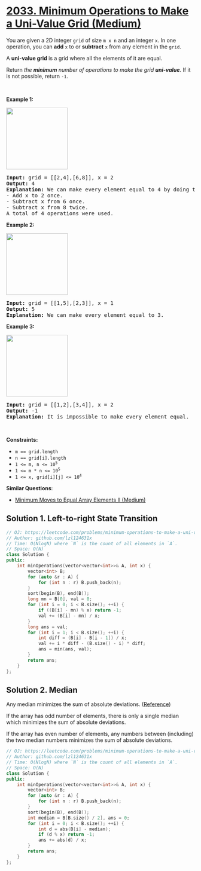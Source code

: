 # [2033. Minimum Operations to Make a Uni-Value Grid (Medium)](https://leetcode.com/problems/minimum-operations-to-make-a-uni-value-grid/)

<p>You are given a 2D integer <code>grid</code> of size <code>m x n</code> and an integer <code>x</code>. In one operation, you can <strong>add</strong> <code>x</code> to or <strong>subtract</strong> <code>x</code> from any element in the <code>grid</code>.</p>

<p>A <strong>uni-value grid</strong> is a grid where all the elements of it are equal.</p>

<p>Return <em>the <strong>minimum</strong> number of operations to make the grid <strong>uni-value</strong></em>. If it is not possible, return <code>-1</code>.</p>

<p>&nbsp;</p>
<p><strong>Example 1:</strong></p>
<img alt="" src="https://assets.leetcode.com/uploads/2021/09/21/gridtxt.png" style="width: 164px; height: 165px;">
<pre><strong>Input:</strong> grid = [[2,4],[6,8]], x = 2
<strong>Output:</strong> 4
<strong>Explanation:</strong> We can make every element equal to 4 by doing the following: 
- Add x to 2 once.
- Subtract x from 6 once.
- Subtract x from 8 twice.
A total of 4 operations were used.
</pre>

<p><strong>Example 2:</strong></p>
<img alt="" src="https://assets.leetcode.com/uploads/2021/09/21/gridtxt-1.png" style="width: 164px; height: 165px;">
<pre><strong>Input:</strong> grid = [[1,5],[2,3]], x = 1
<strong>Output:</strong> 5
<strong>Explanation:</strong> We can make every element equal to 3.
</pre>

<p><strong>Example 3:</strong></p>
<img alt="" src="https://assets.leetcode.com/uploads/2021/09/21/gridtxt-2.png" style="width: 164px; height: 165px;">
<pre><strong>Input:</strong> grid = [[1,2],[3,4]], x = 2
<strong>Output:</strong> -1
<strong>Explanation:</strong> It is impossible to make every element equal.
</pre>

<p>&nbsp;</p>
<p><strong>Constraints:</strong></p>

<ul>
	<li><code>m == grid.length</code></li>
	<li><code>n == grid[i].length</code></li>
	<li><code>1 &lt;= m, n &lt;= 10<sup>5</sup></code></li>
	<li><code>1 &lt;= m * n &lt;= 10<sup>5</sup></code></li>
	<li><code>1 &lt;= x, grid[i][j] &lt;= 10<sup>4</sup></code></li>
</ul>


**Similar Questions**:
* [Minimum Moves to Equal Array Elements II (Medium)](https://leetcode.com/problems/minimum-moves-to-equal-array-elements-ii/)

## Solution 1. Left-to-right State Transition

```cpp
// OJ: https://leetcode.com/problems/minimum-operations-to-make-a-uni-value-grid/
// Author: github.com/lzl124631x
// Time: O(NlogN) where `N` is the count of all elements in `A`.
// Space: O(N)
class Solution {
public:
    int minOperations(vector<vector<int>>& A, int x) {
        vector<int> B;
        for (auto &r : A) {
            for (int n : r) B.push_back(n);
        }
        sort(begin(B), end(B));
        long mn = B[0], val = 0;
        for (int i = 0; i < B.size(); ++i) {
            if ((B[i] - mn) % x) return -1;
            val += (B[i] - mn) / x;
        }
        long ans = val;
        for (int i = 1; i < B.size(); ++i) {
            int diff = (B[i] - B[i - 1]) / x;
            val += i * diff - (B.size() - i) * diff;
            ans = min(ans, val);
        }
        return ans;
    }
};
```

## Solution 2. Median

Any median minimizes the sum of absolute deviations. ([Reference](https://math.stackexchange.com/questions/113270/the-median-minimizes-the-sum-of-absolute-deviations-the-ell-1-norm))

If the array has odd number of elements, there is only a single median which minimizes the sum of absolute deviations.

If the array has even number of elements, any numbers between (including) the two median numbers minimizes the sum of absolute deviations.

```cpp
// OJ: https://leetcode.com/problems/minimum-operations-to-make-a-uni-value-grid/
// Author: github.com/lzl124631x
// Time: O(NlogN) where `N` is the count of all elements in `A`.
// Space: O(N)
class Solution {
public:
    int minOperations(vector<vector<int>>& A, int x) {
        vector<int> B;
        for (auto &r : A) {
            for (int n : r) B.push_back(n);
        }
        sort(begin(B), end(B));
        int median = B[B.size() / 2], ans = 0;
        for (int i = 0; i < B.size(); ++i) {
            int d = abs(B[i] - median);
            if (d % x) return -1;
            ans += abs(d) / x;
        }
        return ans;
    }
};
```